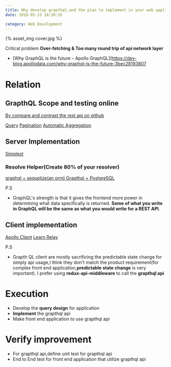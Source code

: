 ```yaml
---
title: Why develop grapthql,and the plan to implement in your web application when your application is supporting REST
date: 2018-05-23 10:20:15

category: Web Development
---
```


{% asset_img cover.jpg %}

Critical problem **Over-fetching & Too many round trip of api network layer**

- [Why GraphQL is the future – Apollo GraphQL](https://dev-blog.apollodata.com/why-graphql-is-the-future-3bec28193807

# Relation

## GrapthQL Scope and testing online

[By compare and contrast the rest api on github](https://developer.github.com/v4/guides/migrating-from-rest/)

[Query](https://graphql.org/learn/queries)
[Pagination](https://graphql.org/learn/pagination/)
[Automatic Aggregation](https://stackoverflow.com/questions/34321688/can-graphql-return-aggregate-counts)

## Server Implementation

[Simplest](https://github.com/hemanth/graphql-demo)

### Resolve Helper(Create 80% of your resolver)

[graphql + sequelize(an orm) ](https://github.com/mickhansen/graphql-sequelize)
[Grapthql + PostgreSQL](https://github.com/graphile/postgraphile)

P.S

- GraphQL's strength is that it gives the frontend more power in determining what data specifically is returned. **Some of what you write in GraphQL will be the same as what you would write for a REST API**.

## Client implementation

[Apollo Client](https://www.apollographql.com/docs/react/)
[Learn Relay](https://www.learnrelay.org/)

P.S

- Grapth QL client are mostly sacrificing the predictable state change for simply api usage,I think they don't match the product requirement(for complex front end application,**predictable state change** is very important). I prefer using **redux-api-middleware** to call the **grapthql api**

# Execution

- Develop the **query design** for application
- **Implement** the grapthql api
- Make front end application to use grapthql api

# Verify improvement

- For grapthql api,define unit test for grapthql api
- End to End test for front end application that utilize grapthql api
